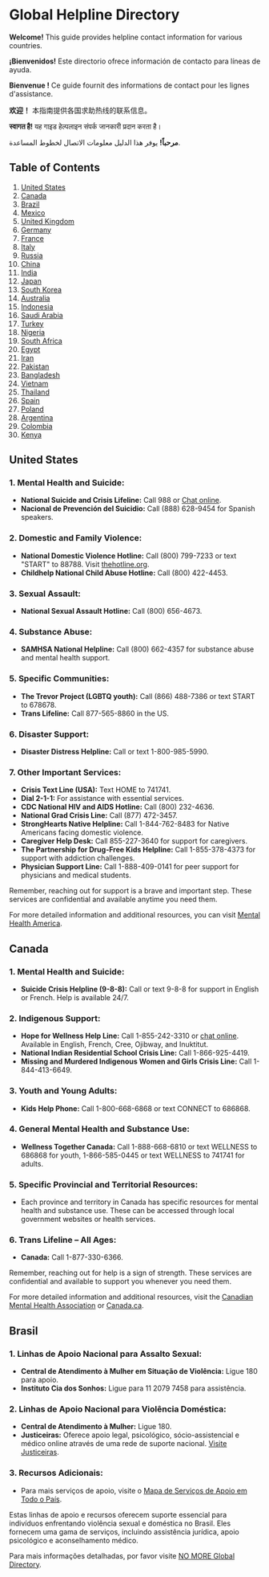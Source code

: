 # Global Helpline Directory

**Welcome!** This guide provides helpline contact information for various countries.

**¡Bienvenidos!** Este directorio ofrece información de contacto para líneas de ayuda.

**Bienvenue !** Ce guide fournit des informations de contact pour les lignes d'assistance.

**欢迎！** 本指南提供各国求助热线的联系信息。

**स्वागत है!** यह गाइड हेल्पलाइन संपर्क जानकारी प्रदान करता है।

**مرحباً!** يوفر هذا الدليل معلومات الاتصال لخطوط المساعدة.

## Table of Contents
1. [United States](#united-states)
2. [Canada](#canada)
3. [Brazil](#brazil)
4. [Mexico](#mexico)
5. [United Kingdom](#united-kingdom)
6. [Germany](#germany)
7. [France](#france)
8. [Italy](#italy)
9. [Russia](#russia)
10. [China](#china)
11. [India](#india)
12. [Japan](#japan)
13. [South Korea](#south-korea)
14. [Australia](#australia)
15. [Indonesia](#indonesia)
16. [Saudi Arabia](#saudi-arabia)
17. [Turkey](#turkey)
18. [Nigeria](#nigeria)
19. [South Africa](#south-africa)
20. [Egypt](#egypt)
21. [Iran](#iran)
22. [Pakistan](#pakistan)
23. [Bangladesh](#bangladesh)
24. [Vietnam](#vietnam)
25. [Thailand](#thailand)
26. [Spain](#spain)
27. [Poland](#poland)
28. [Argentina](#argentina)
29. [Colombia](#colombia)
30. [Kenya](#kenya)

## United States

### 1. **Mental Health and Suicide:**
   - **National Suicide and Crisis Lifeline:** Call 988 or [Chat online](https://988lifeline.org).
   - **Nacional de Prevención del Suicidio:** Call (888) 628-9454 for Spanish speakers.

### 2. **Domestic and Family Violence:**
   - **National Domestic Violence Hotline:** Call (800) 799-7233 or text "START" to 88788. Visit [thehotline.org](https://www.thehotline.org).
   - **Childhelp National Child Abuse Hotline:** Call (800) 422-4453.

### 3. **Sexual Assault:**
   - **National Sexual Assault Hotline:** Call (800) 656-4673.

### 4. **Substance Abuse:**
   - **SAMHSA National Helpline:** Call (800) 662-4357 for substance abuse and mental health support.

### 5. **Specific Communities:**
   - **The Trevor Project (LGBTQ youth):** Call (866) 488-7386 or text START to 678678.
   - **Trans Lifeline:** Call 877-565-8860 in the US.

### 6. **Disaster Support:**
   - **Disaster Distress Helpline:** Call or text 1-800-985-5990.

### 7. **Other Important Services:**
   - **Crisis Text Line (USA):** Text HOME to 741741.
   - **Dial 2-1-1:** For assistance with essential services.
   - **CDC National HIV and AIDS Hotline:** Call (800) 232-4636.
   - **National Grad Crisis Line:** Call (877) 472-3457.
   - **StrongHearts Native Helpline:** Call 1-844-762-8483 for Native Americans facing domestic violence.
   - **Caregiver Help Desk:** Call 855-227-3640 for support for caregivers.
   - **The Partnership for Drug-Free Kids Helpline:** Call 1-855-378-4373 for support with addiction challenges.
   - **Physician Support Line:** Call 1-888-409-0141 for peer support for physicians and medical students.

Remember, reaching out for support is a brave and important step. These services are confidential and available anytime you need them.

For more detailed information and additional resources, you can visit [Mental Health America](https://www.mhanational.org/resources-immediate-response).


## Canada

### 1. **Mental Health and Suicide:**
   - **Suicide Crisis Helpline (9-8-8):** Call or text 9-8-8 for support in English or French. Help is available 24/7.

### 2. **Indigenous Support:**
   - **Hope for Wellness Help Line:** Call 1-855-242-3310 or [chat online](https://www.hopeforwellness.ca). Available in English, French, Cree, Ojibway, and Inuktitut.
   - **National Indian Residential School Crisis Line:** Call 1-866-925-4419.
   - **Missing and Murdered Indigenous Women and Girls Crisis Line:** Call 1-844-413-6649.

### 3. **Youth and Young Adults:**
   - **Kids Help Phone:** Call 1-800-668-6868 or text CONNECT to 686868. 

### 4. **General Mental Health and Substance Use:**
   - **Wellness Together Canada:** Call 1-888-668-6810 or text WELLNESS to 686868 for youth, 1-866-585-0445 or text WELLNESS to 741741 for adults.

### 5. **Specific Provincial and Territorial Resources:**
   - Each province and territory in Canada has specific resources for mental health and substance use. These can be accessed through local government websites or health services.

### 6. **Trans Lifeline – All Ages:**
   - **Canada:** Call 1-877-330-6366.

Remember, reaching out for help is a sign of strength. These services are confidential and available to support you whenever you need them.

For more detailed information and additional resources, visit the [Canadian Mental Health Association](https://cmha.ca) or [Canada.ca](https://www.canada.ca/en/public-health/services/mental-health-services/mental-health-get-help.html).

## Brasil

### 1. **Linhas de Apoio Nacional para Assalto Sexual:**
   - **Central de Atendimento à Mulher em Situação de Violência:** Ligue 180 para apoio.
   - **Instituto Cia dos Sonhos:** Ligue para 11 2079 7458 para assistência.

### 2. **Linhas de Apoio Nacional para Violência Doméstica:**
   - **Central de Atendimento à Mulher:** Ligue 180.
   - **Justiceiras:** Oferece apoio legal, psicológico, sócio-assistencial e médico online através de uma rede de suporte nacional. [Visite Justiceiras](https://www.justiceiras.org.br).

### 3. **Recursos Adicionais:**
   - Para mais serviços de apoio, visite o [Mapa de Serviços de Apoio em Todo o País](https://www.servicospublicos.mapadoacolhimento.org).

Estas linhas de apoio e recursos oferecem suporte essencial para indivíduos enfrentando violência sexual e doméstica no Brasil. Eles fornecem uma gama de serviços, incluindo assistência jurídica, apoio psicológico e aconselhamento médico.

Para mais informações detalhadas, por favor visite [NO MORE Global Directory](https://nomoredirectory.org/brazil/).

